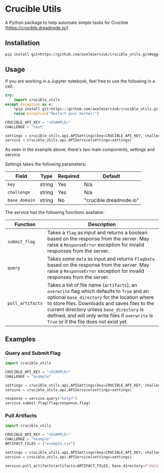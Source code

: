 # Crucible Utils

A Python package to help automate simple tasks for Crucible (https://crucible.dreadnode.io/).

## Installation 

```bash
pip install git+https://github.com/axelmierczuk/crucible_utils.git#egg=httpie
```

## Usage

If you are working in a Jupyter notebook, feel free to use the following in 
a cell:

```python
try:
    import crucible_utils
except Exception as e:
    %pip install git+https://github.com/axelmierczuk/crucible_utils.git#egg=httpie
    raise Exception("Restart your kernel!")

CRUCIBLE_API_KEY = "<EXAMPLE>"
CHALLENGE = "test"

settings = crucible_utils.api.APISettings(key=CRUCIBLE_API_KEY, challenge=CHALLENGE)
service = crucible_utils.api.APIService(settings=settings)
```

As seen in the example above, there's two main components, settings and service.

Settings takes the following parameters:

| Field         | Type   | Required | Default                 |
|---------------|--------|----------|-------------------------|
| `key`         | string | Yes      | N/a                     |
| `challenge`   | string | Yes      | N/a                     |
| `base_domain` | string | No       | "crucible.dreadnode.io" |

The service has the following functions available:

| Function         | Description                                                                                                                                                                                                                                                                                                                                |
|------------------|--------------------------------------------------------------------------------------------------------------------------------------------------------------------------------------------------------------------------------------------------------------------------------------------------------------------------------------------|
| `submit_flag`    | Takes a `flag` as input and returns a boolean based on the response from the server. May raise a `ResponseError` exception for invalid responses from the server.                                                                                                                                                                          |
| `query`          | Takes some `data` as input and returns `FlagData` based on the response from the server. May raise a `ResponseError` exception for invalid responses from the server.                                                                                                                                                                      |
| `pull_artifacts` | Takes a list of file name (`artifacts`), an `overwrite` flag which defaults to `True` and an optional `base_directory` for the location where to store files. Downloads and saves files to the current directory unless `base_directory` is defined, and will only write files if `overwrite` is `True` or if the file does not exist yet. |

## Examples

### Query and Submit Flag

```python
import crucible_utils

CRUCIBLE_API_KEY = "<EXAMPLE>"
CHALLENGE = "example"

settings = crucible_utils.api.APISettings(key=CRUCIBLE_API_KEY, challenge=CHALLENGE)
service = crucible_utils.api.APIService(settings=settings)

response = service.query("help?")
service.submit_flag(flag=response.flag)
```

### Pull Artifacts

```python
import crucible_utils

CRUCIBLE_API_KEY = "<EXAMPLE>"
CHALLENGE = "example"
ARTIFACT_FILES = ["example.csv"]

settings = crucible_utils.api.APISettings(key=CRUCIBLE_API_KEY, challenge=CHALLENGE)
service = crucible_utils.api.APIService(settings=settings)

service.pull_artifacts(artifacts=ARTIFACT_FILES, base_directory=f"data/{CHALLENGE}", overwrite=False)
```
